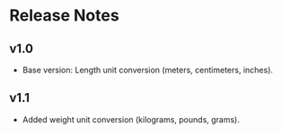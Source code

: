 # Release Notes

## v1.0
- Base version: Length unit conversion (meters, centimeters, inches).

## v1.1
- Added weight unit conversion (kilograms, pounds, grams).



